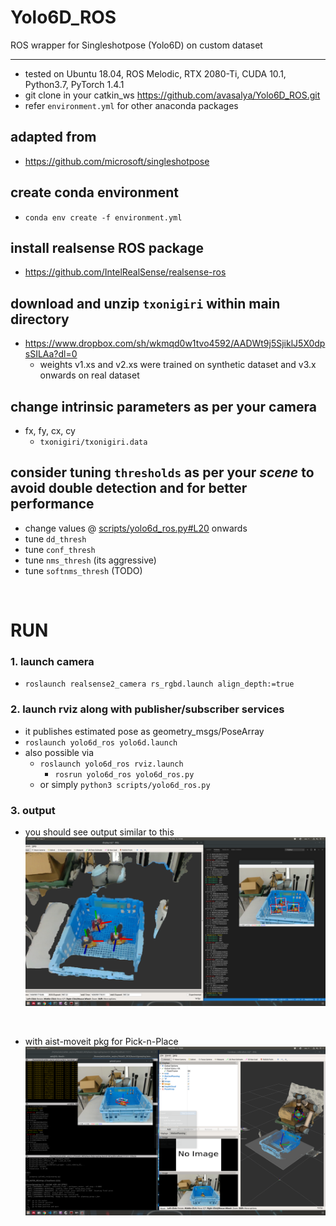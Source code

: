 # Yolo6D_ROS
ROS wrapper for Singleshotpose (Yolo6D) on custom dataset

****
* tested on Ubuntu 18.04, ROS Melodic, RTX 2080-Ti, CUDA 10.1, Python3.7, PyTorch 1.4.1
* git clone in your catkin_ws https://github.com/avasalya/Yolo6D_ROS.git
* refer `environment.yml` for other anaconda packages

## adapted from
* https://github.com/microsoft/singleshotpose

## create conda environment
* `conda env create -f environment.yml`
<!-- * install following lib manually
`open3d`,
`rospkg`,
`chainer_mask_rcn`,
`pyrealsense2` -->

## install realsense ROS package
* https://github.com/IntelRealSense/realsense-ros

## download and unzip `txonigiri` within main directory
* https://www.dropbox.com/sh/wkmqd0w1tvo4592/AADWt9j5SjiklJ5X0dpsSILAa?dl=0
	* weights v1.xs and v2.xs were trained on synthetic dataset and v3.x onwards on real dataset

## change intrinsic parameters as per your camera
* fx, fy, cx, cy
	* `txonigiri/txonigiri.data`


## consider tuning `thresholds` as per your *scene* to avoid double detection and for better performance
* change values @ [scripts/yolo6d_ros.py#L20](https://github.com/avasalya/Yolo6D_ROS/blob/39b13e2f959cfb8ce12b7cd2c301c6879276437e/scripts/yolo6d_ros.py#L20) onwards
* tune `dd_thresh`
* tune `conf_thresh`
* tune `nms_thresh` (its aggressive)
* tune `softnms_thresh` (TODO)


<br />

# RUN
### 1. launch camera
* `roslaunch realsense2_camera rs_rgbd.launch align_depth:=true`

### 2. launch rviz along with publisher/subscriber services
*  it publishes estimated pose as geometry_msgs/PoseArray
* `roslaunch yolo6d_ros yolo6d.launch`
*  also possible via
	* `roslaunch yolo6d_ros rviz.launch`
    	* `rosrun yolo6d_ros yolo6d_ros.py`
    * or simply `python3 scripts/yolo6d_ros.py`


### 3. output
* you should see output similar to this
![Alt text](img/yolo6dpose.png?raw=true "yolo6d pose")

<br />

* with aist-moveit pkg for Pick-n-Place
![Alt text](img/onigiripick.png?raw=true "yolo6d pose")

<!-- <br />

# Known issues -->
